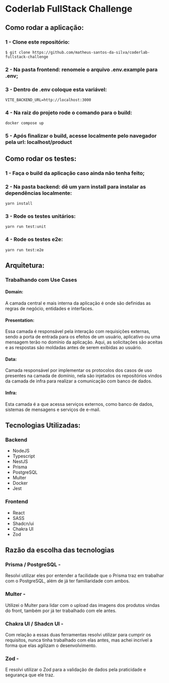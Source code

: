 # Coderlab FullStack Challenge

## Como rodar a aplicação:

### 1 - Clone este repositório:

```
$ git clone https://github.com/matheus-santos-da-silva/coderlab-fullstack-challenge
```

### 2 - Na pasta frontend: renomeie o arquivo .env.example para .env;

### 3 - Dentro de .env coloque esta variável:

```
VITE_BACKEND_URL=http://localhost:3000
```

### 4 - Na raiz do projeto rode o comando para o build:

```
docker compose up
```

### 5 - Após finalizar o build, acesse localmente pelo navegador pela url: localhost/product

## Como rodar os testes:

### 1 - Faça o build da aplicação caso ainda não tenha feito;

### 2 - Na pasta backend: dê um yarn install para instalar as dependências localmente:

```
yarn install
```

### 3 - Rode os testes unitários:

```
yarn run test:unit
```

### 4 - Rode os testes e2e:

```
yarn run test:e2e
```

## Arquitetura:

### Trabalhando com Use Cases

#### **Domain:**

A camada central e mais interna da aplicação é onde são definidas as regras de negócio, entidades e interfaces.

#### **Presentation:**

Essa camada é responsável pela interação com requisições externas, sendo a porta de entrada para os efeitos de um usuário, aplicativo ou uma mensagem terão no domínio da aplicação. Aqui, as solicitações são aceitas e as respostas são moldadas antes de serem exibidas ao usuário.

#### **Data:**

Camada responsável por implementar os protocolos dos casos de uso presentes na camada de domínio, nela são injetados os repositórios vindos da camada de infra para realizar a comunicação com banco de dados.

#### **Infra:**

Esta camada é a que acessa serviços externos, como banco de dados, sistemas de mensagens e serviços de e-mail.

## Tecnologias Utilizadas:

### Backend

- NodeJS
- Typescript
- NestJS
- Prisma
- PostgreSQL
- Multer
- Docker
- Jest

### Frontend

- React
- SASS
- Shadcn/ui
- Chakra UI
- Zod

## Razão da escolha das tecnologias

### Prisma / PostgreSQL -

Resolvi utilizar eles por entender a facilidade que o Prisma traz em trabalhar com o PostgreSQL, além de já ter familiaridade com ambos.

### Multer -

Utilizei o Multer para lidar com o upload das imagens dos produtos vindas do front, também por já ter trabalhado com ele antes.

### Chakra UI / Shadcn UI -

Com relação a essas duas ferramentas resolvi utilizar para cumprir os requisitos, nunca tinha trabalhado com elas antes, mas achei incrível a forma que elas agilizam o desenvolvimento.

### Zod -

E resolvi utilizar o Zod para a validação de dados pela praticidade e segurança que ele traz.
